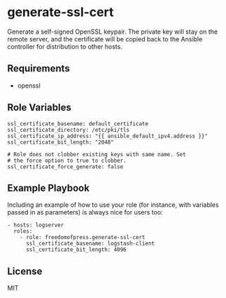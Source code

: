 generate-ssl-cert
=================

Generate a self-signed OpenSSL keypair. The private key will stay on the 
remote server, and the certificate will be copied back to the Ansible controller
for distribution to other hosts.

Requirements
------------

* openssl

Role Variables
--------------

```
ssl_certificate_basename: default_certificate
ssl_certificate_directory: /etc/pki/tls
ssl_certificate_ip_address: "{{ ansible_default_ipv4.address }}"
ssl_certificate_bit_length: "2048"

# Role does not clobber existing keys with same name. Set
# the force option to true to clobber.
ssl_certificate_force_generate: false
```

Example Playbook
----------------

Including an example of how to use your role (for instance, with variables passed in as parameters) is always nice for users too:

```
- hosts: logserver
  roles:
    - role: freedomofpress.generate-ssl-cert
      ssl_certificate_basename: logstash-client
      ssl_certificate_bit_length: 4096
```

License
-------

MIT
